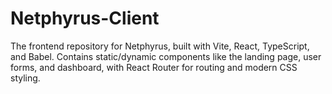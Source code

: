 # Netphyrus-Client
The frontend repository for Netphyrus, built with Vite, React, TypeScript, and Babel. Contains static/dynamic components like the landing page, user forms, and dashboard, with React Router for routing and modern CSS styling.

